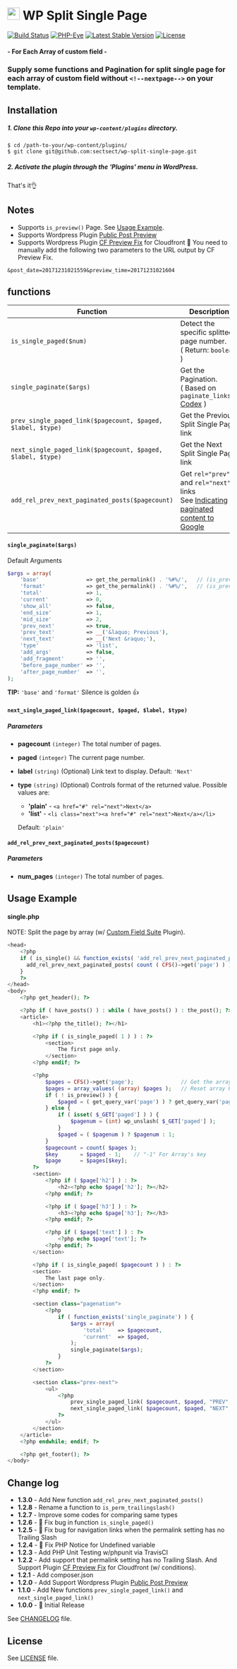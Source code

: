 # <img src="https://github-sect.s3-ap-northeast-1.amazonaws.com/logo.svg" width="28" height="auto"> WP Split Single Page
[![Build Status](https://travis-ci.org/sectsect/wp-split-single-page.svg?branch=master)](https://travis-ci.org/sectsect/wp-split-single-page) [![PHP-Eye](https://php-eye.com/badge/sectsect/wp-split-single-page/tested.svg?style=flat)](https://php-eye.com/package/sectsect/wp-split-single-page) [![Latest Stable Version](https://poser.pugx.org/sectsect/wp-split-single-page/v/stable)](https://packagist.org/packages/sectsect/wp-split-single-page) [![License](https://poser.pugx.org/sectsect/wp-split-single-page/license)](https://packagist.org/packages/sectsect/wp-split-single-page)
#### \- For Each Array of custom field -

### Supply some functions and Pagination for split single page for each array of custom field without `<!--nextpage-->` on your template.

## Installation

##### 1. Clone this Repo into your `wp-content/plugins` directory.
```
$ cd /path-to-your/wp-content/plugins/
$ git clone git@github.com:sectsect/wp-split-single-page.git
```
##### 2. Activate the plugin through the 'Plugins' menu in WordPress.<br>
 That's it:ok_hand:

## Notes

- Supports `is_preview()` Page. See [Usage Example](#usage-example).
- Supports Wordpress Plugin [Public Post Preview](https://github.com/ocean90/public-post-preview)
- Supports Wordpress Plugin [CF Preview Fix](https://wordpress.org/plugins/cf-preview-fix/) for Cloudfront
:memo: You need to manually add the following two parameters to the URL output by CF Preview Fix.
```
&post_date=20171231021559&preview_time=20171231021604
```

## functions

| Function | Description |
| ------ | ----------- |
| `is_single_paged($num)`  | Detect the specific splitted page number. <br>( Return: `boolean` ) |
| `single_paginate($args)` | Get the Pagination. <br>( Based on `paginate_links()` [Codex](https://codex.wordpress.org/Function_Reference/paginate_links) ) |
| `prev_single_paged_link($pagecount, $paged, $label, $type)` | Get the Previous Split Single Page link |
| `next_single_paged_link($pagecount, $paged, $label, $type)` | Get the Next Split Single Page link |
| `add_rel_prev_next_paginated_posts($pagecount)` | Get `rel="prev"` and `rel="next"` links<br>See [Indicating paginated content to Google](https://support.google.com/webmasters/answer/1663744) |

#### `single_paginate($args)`
Default Arguments
``` php
$args = array(
    'base'               => get_the_permalink() . '%#%/',	// (is_preview()) get_the_permalink() . '&paged=%#%'
    'format'             => get_the_permalink() . '%#%/',	// (is_preview()) get_the_permalink() . '&paged=%#%'
    'total'              => 1,
    'current'            => 0,
    'show_all'           => false,
    'end_size'           => 1,
    'mid_size'           => 2,
    'prev_next'          => true,
    'prev_text'          => __('&laquo; Previous'),
    'next_text'          => __('Next &raquo;'),
    'type'               => 'list',
    'add_args'           => false,
    'add_fragment'       => '',
    'before_page_number' => '',
    'after_page_number'  => '',
);
```
**TIP:** `'base'` and `'format'` Silence is golden 👍

#### `next_single_paged_link($pagecount, $paged, $label, $type)`
##### Parameters

* **pagecount**
`(integer)` The total number of pages.

* **paged**
`(integer)` The current page number.

* **label**
`(string)` (Optional) Link text to display.
Default: `'Next'`

* **type**
`(string)` (Optional) Controls format of the returned value.
Possible values are:
   - **'plain'** - `<a href="#" rel="next">Next</a>`
   - **'list'** - `<li class="next"><a href="#" rel="next">Next</a></li>`

   Default: `'plain'`

#### `add_rel_prev_next_paginated_posts($pagecount)`
##### Parameters

* **num_pages**
`(integer)` The total number of pages.


## Usage Example

#### single.php
NOTE: Split the page by array (w/ [Custom Field Suite](https://wordpress.org/plugins/custom-field-suite/) Plugin).

``` php
<head>
    <?php
    if ( is_single() && function_exists( 'add_rel_prev_next_paginated_posts' ) ) {
      add_rel_prev_next_paginated_posts( count ( CFS()->get('page') ) );
    }
    ?>
</head>
<body>
    <?php get_header(); ?>

    <?php if ( have_posts() ) : while ( have_posts() ) : the_post(); ?>
    <article>
        <h1><?php the_title(); ?></h1>

        <?php if ( is_single_paged( 1 ) ) : ?>
            <section>
                The first page only.
            </section>
        <?php endif; ?>

        <?php
            $pages = CFS()->get('page');               // Get the array of Loop-field
            $pages = array_values( (array) $pages );   // Reset array Keys
            if ( ! is_preview() ) {
                $paged = ( get_query_var('page') ) ? get_query_var('page') : 1;
            } else {
                if ( isset( $_GET['paged'] ) ) {
                    $pagenum = (int) wp_unslash( $_GET['paged'] );
                }
                $paged = ( $pagenum ) ? $pagenum : 1;
            }
            $pagecount = count( $pages );
            $key       = $paged - 1;    // "-1" For Array's key
            $page      = $pages[$key];
        ?>
        <section>
            <?php if ( $page['h2'] ) : ?>
                <h2><?php echo $page['h2']; ?></h2>
            <?php endif; ?>

            <?php if ( $page['h3'] ) : ?>
                <h3><?php echo $page['h3']; ?></h3>
            <?php endif; ?>

            <?php if ( $page['text'] ) : ?>
                <?php echo $page['text']; ?>
            <?php endif; ?>
        </section>

        <?php if ( is_single_paged( $pagecount ) ) : ?>
        <section>
            The last page only.
        </section>
        <?php endif; ?>

        <section class="pagenation">
            <?php
                if ( function_exists('single_paginate') ) {
                    $args = array(
                        'total'    => $pagecount,
                        'current'  => $paged,
                    );
                    single_paginate($args);
                }
            ?>
        </section>

        <section class="prev-next">
            <ul>
                <?php
                    prev_single_paged_link( $pagecount, $paged, "PREV", "list" );
                    next_single_paged_link( $pagecount, $paged, "NEXT", "list" );
                ?>
            </ul>
        </section>
    </article>
    <?php endwhile; endif; ?>

    <?php get_footer(); ?>
</body>
```

## Change log
 * **1.3.0** - Add New function `add_rel_prev_next_paginated_posts()`
 * **1.2.8** - Rename a function to `is_perm_trailingslash()`
 * **1.2.7** - Improve some codes for comparing same types
 * **1.2.6** - :bug: Fix bug in function `is_single_paged()`
 * **1.2.5** - :bug: Fix bug for navigation links when the permalink setting has no Trailing Slash
 * **1.2.4** - :bug: Fix PHP Notice for Undefined variable
 * **1.2.3** - Add PHP Unit Testing w/phpunit via TravisCI
 * **1.2.2** - Add support that permalink setting has no Trailing Slash. And Support Plugin [CF Preview Fix](https://wordpress.org/plugins/cf-preview-fix/) for Cloudfront (w/ conditions).
 * **1.2.1** - Add composer.json
 * **1.2.0** - Add Support Wordpress Plugin [Public Post Preview](https://github.com/ocean90/public-post-preview)
 * **1.1.0** - Add New functions `prev_single_paged_link()` and `next_single_paged_link()`
 * **1.0.0** - :tada: Initial Release

  See [CHANGELOG](https://github.com/sectsect/wp-split-single-page/blob/master/CHANGELOG.md) file.

## License
See [LICENSE](https://github.com/sectsect/wp-split-single-page/blob/master/LICENSE) file.
